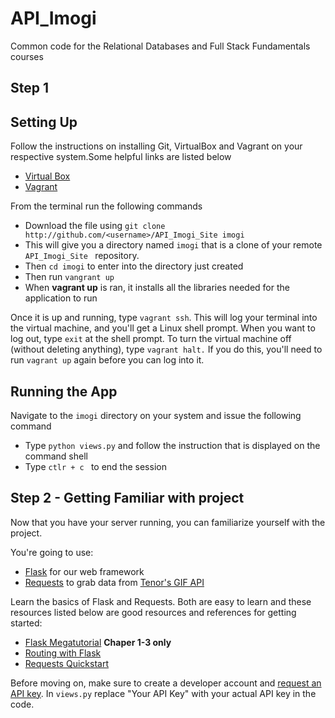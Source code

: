 # API_Imogi

Common code for the Relational Databases and Full Stack Fundamentals courses
## Step 1
## Setting Up
Follow the instructions on installing Git, VirtualBox and Vagrant on your respective system.Some helpful links are listed below
* [Virtual Box](https://www.virtualbox.org/wiki/Linux_Downloads)
* [Vagrant](https://www.vagrantup.com/downloads.html)

From the terminal run the following commands 
- Download the file using ```git clone http://github.com/<username>/API_Imogi_Site imogi```
- This will give you a directory named ```imogi``` that is a clone of your remote ```API_Imogi_Site ``` repository.
- Then ```cd imogi``` to enter into the directory just created
- Then run ```vangrant up```
- When **vagrant up** is ran, it installs all the libraries needed for the application to run

Once it is up and running, type ```vagrant ssh```. This will log your terminal into the virtual machine, and you'll get a Linux
shell prompt. When you want to log out, type ```exit``` at the shell prompt. To turn the virtual machine off (without deleting
anything), type ```vagrant halt.``` If you do this, you'll need to run ```vagrant up``` again before you can log into it.

## Running the App
Navigate to the ```imogi``` directory on your system and issue the following command
- Type ```python views.py``` and follow the instruction that is displayed on the command shell
- Type ```ctlr + c ``` to end the session

## Step 2 - Getting Familiar with project

Now that you have your server running, you can familiarize yourself with the project.

You're going to use:

- [Flask](http://flask.pocoo.org/docs/1.0/) for our web framework
- [Requests](http://docs.python-requests.org/en/master/) to grab data from [Tenor's GIF API](https://tenor.com/gifapi)

 Learn the basics of Flask and Requests. Both are easy to learn and these resources listed below are good resources and references for getting started: 
  * [Flask Megatutorial](https://blog.miguelgrinberg.com/post/the-flask-mega-tutorial-part-i-hello-world) **Chaper 1-3 only**
  * [Routing with Flask](https://www.rithmschool.com/courses/flask-fundamentals/routing-with-flask)
  * [Requests Quickstart](http://docs.python-requests.org/en/master/user/quickstart/)

Before moving on, make sure to create a developer account and [request an API key](https://tenor.com/gifapi/documentation). 
   In `views.py` replace "Your API Key" with your actual API key in the code.
